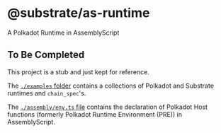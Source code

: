 # @substrate/as-runtime

A Polkadot Runtime in AssemblyScript

## To Be Completed

This project is a stub and just kept for reference.

The [`./examples` folder](examples) contains a collections of Polkadot and Substrate runtimes and `chain_spec`'s.

The [`./assembly/env.ts` file](assembly/env.ts) contains the declaration of Polkadot Host functions (formerly Polkadot Runtime Environment (PRE)) in AssemblyScript.
